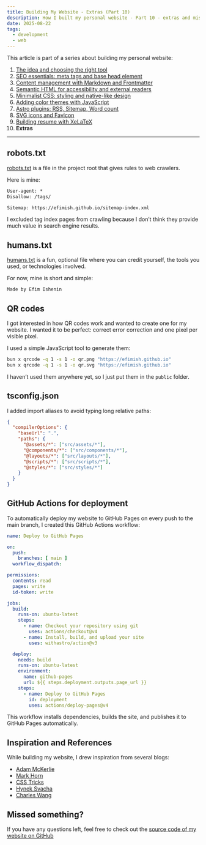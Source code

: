 ```yaml
---
title: Building My Website - Extras (Part 10)
description: How I built my personal website - Part 10 - extras and miscellaneous files
date: 2025-08-22
tags:
  - development
  - web
---
```


This article is part of a series about building my personal website:

1. [The idea and choosing the right tool](/posts/this-website/01-idea-and-choosing-tool)
2. [SEO essentials: meta tags and base head element](/posts/this-website/02-seo-meta-tags)
3. [Content management with Markdown and Frontmatter](/posts/this-website/03-markdown-and-frontmatter)
4. [Semantic HTML for accessibility and external readers](/posts/this-website/04-semantic-html)
5. [Minimalist CSS: styling and native-like design](/posts/this-website/05-minimal-css)
6. [Adding color themes with JavaScript](/posts/this-website/06-javascript)
7. [Astro plugins: RSS, Sitemap, Word count](/posts/this-website/07-astro-plugins)
8. [SVG icons and Favicon](/posts/this-website/08-icons-favicon)
9. [Building resume with XeLaTeX](/posts/this-website/09-resume)
10. __Extras__

---

## robots.txt

[robots.txt](https://www.robotstxt.org/)
is a file in the project root that gives rules to web crawlers.

Here is mine:

```txt
User-agent: *
Disallow: /tags/

Sitemap: https://efimish.github.io/sitemap-index.xml
```

I excluded tag index pages from crawling
because I don’t think they provide much value in search engine results.

## humans.txt

[humans.txt](https://humanstxt.org/)
is a fun, optional file where you can credit yourself,
the tools you used, or technologies involved.

For now, mine is short and simple:

```txt
Made by Efim Ishenin
```

## QR codes

I got interested in how QR codes work and wanted to create one for my website.
I wanted it to be perfect: correct error correction and one pixel per visible pixel.

I used a simple JavaScript tool to generate them:

```bash
bun x qrcode -q 1 -s 1 -o qr.png "https://efimish.github.io"
bun x qrcode -q 1 -s 1 -o qr.svg "https://efimish.github.io"
```

I haven’t used them anywhere yet, so I just put them in the `public` folder.

## tsconfig.json

I added import aliases to avoid typing long relative paths:

```json
{
  "compilerOptions": {
    "baseUrl": ".",
    "paths": {
      "@assets/*": ["src/assets/*"],
      "@components/*": ["src/components/*"],
      "@layouts/*": ["src/layouts/*"],
      "@scripts/*": ["src/scripts/*"],
      "@styles/*": ["src/styles/*"]
    }
  }
}
```

## GitHub Actions for deployment

To automatically deploy my website to GitHub Pages
on every push to the main branch, I created this GitHub Actions workflow:

```yaml
name: Deploy to GitHub Pages

on:
  push:
    branches: [ main ]
  workflow_dispatch:

permissions:
  contents: read
  pages: write
  id-token: write

jobs:
  build:
    runs-on: ubuntu-latest
    steps:
      - name: Checkout your repository using git
        uses: actions/checkout@v4
      - name: Install, build, and upload your site
        uses: withastro/action@v3

  deploy:
    needs: build
    runs-on: ubuntu-latest
    environment:
      name: github-pages
      url: ${{ steps.deployment.outputs.page_url }}
    steps:
      - name: Deploy to GitHub Pages
        id: deployment
        uses: actions/deploy-pages@v4
```

This workflow installs dependencies, builds the site,
and publishes it to GitHub Pages automatically.

## Inspiration and References

While building my website, I drew inspiration from several blogs:

- [Adam McKerlie](https://mckerlie.com/)
- [Mark Horn](https://markhorn.dev/)
- [CSS Tricks](https://css-tricks.com/)
- [Hynek Svacha](https://hyneks.cz/)
- [Charles Wang](https://charleszw.com/)

## Missed something?

If you have any questions left, feel free to check out the
[source code of my website on GitHub](https://github.com/Efimish/efimish.github.io)
